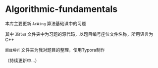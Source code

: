 # Algorithmic-fundamentals
本库主要更新 `AcWing` 算法基础课中的习题

其中 `源代码` 文件夹中为习题的源代码，以题目编号座位文件名称，所用语言为C++

`题目解析` 文件夹为我对题目的整理，使用Typora制作

（持续更新中...）
